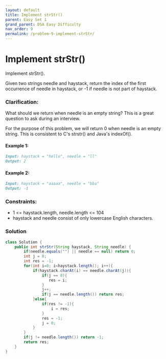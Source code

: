 ```yaml
---
layout: default
title: Implement strStr()
parent: Easy Set 1
grand_parent: DSA Easy Difficulty
nav_order: 9
permalink: /problem-9-implement-strStr/
---
```

# Implement strStr()

Implement strStr().

Given two strings needle and haystack, return the index of the first occurrence of needle in haystack, or -1 if needle is not part of haystack.

### Clarification:

What should we return when needle is an empty string? This is a great question to ask during an interview.

For the purpose of this problem, we will return 0 when needle is an empty string. This is consistent to C's strstr() and Java's indexOf().



#### Example 1:
```markdown
Input: haystack = "hello", needle = "ll"
Output: 2
```
#### Example 2:
```markdown
Input: haystack = "aaaaa", needle = "bba"
Output: -1
```

### Constraints:

* 1 <= haystack.length, needle.length <= 104
* haystack and needle consist of only lowercase English characters.

### Solution
```java
class Solution {
    public int strStr(String haystack, String needle) {
        if(needle.equals("") || needle == null) return 0;
        int j = 0;
        int res = -1;
        for(int i=0; i<haystack.length(); i++){
            if(haystack.charAt(i) == needle.charAt(j)){
                if(j == 0){
                   res = i; 
                } 
                j++;
                if(j == needle.length()) return res;
            }else{
                if(res != -1){
                    i = res;
                }
                res = -1;
                j = 0;
            }
        }
        if(j != needle.length()) return -1;
        return res;
    }
}
```